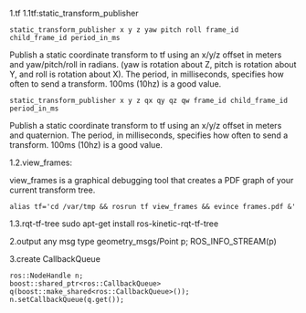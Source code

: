 1.tf
1.1tf:static_transform_publisher

    static_transform_publisher x y z yaw pitch roll frame_id child_frame_id period_in_ms
Publish a static coordinate transform to tf using an x/y/z offset in meters and yaw/pitch/roll in radians. (yaw is rotation about Z, pitch is rotation about Y, and roll is rotation about X). The period, in milliseconds, specifies how often to send a transform. 100ms (10hz) is a good value. 

    static_transform_publisher x y z qx qy qz qw frame_id child_frame_id  period_in_ms
Publish a static coordinate transform to tf using an x/y/z offset in meters and quaternion. The period, in milliseconds, specifies how often to send a transform. 100ms (10hz) is a good value. 


<launch>
<node pkg="tf" type="static_transform_publisher" name="link1_broadcaster" args="1 0 0 0 0 0 1 link1_parent link1 100" />
</launch>


1.2.view_frames:

view_frames is a graphical debugging tool that creates a PDF graph of your current transform tree. 

    alias tf='cd /var/tmp && rosrun tf view_frames && evince frames.pdf &'
    
1.3.rqt-tf-tree
sudo apt-get install ros-kinetic-rqt-tf-tree

2.output any msg type
geometry_msgs/Point p;
ROS_INFO_STREAM(p)

3.create CallbackQueue
    
    ros::NodeHandle n;
    boost::shared_ptr<ros::CallbackQueue> q(boost::make_shared<ros::CallbackQueue>());
    n.setCallbackQueue(q.get());